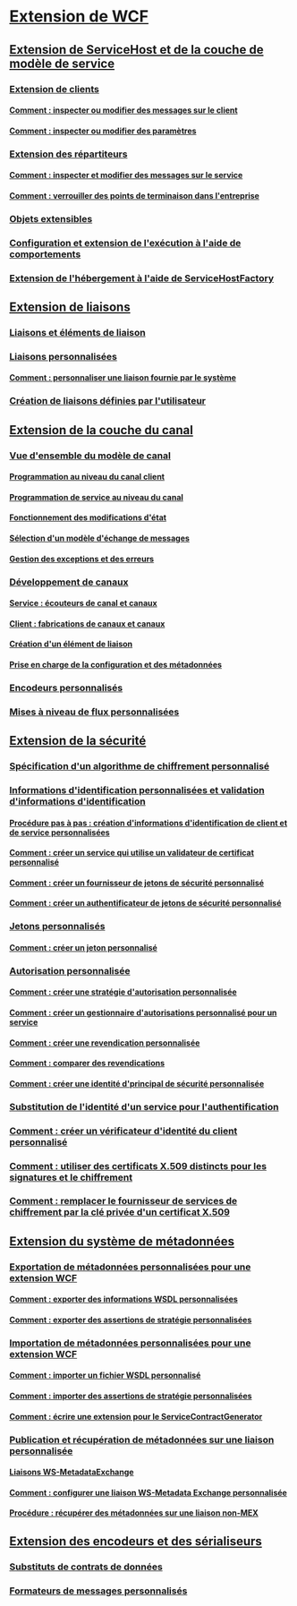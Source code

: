 # [Extension de WCF](extending-wcf.md)
## [Extension de ServiceHost et de la couche de modèle de service](extending-servicehost-and-the-service-model-layer.md)
### [Extension de clients](extending-clients.md)
#### [Comment : inspecter ou modifier des messages sur le client](how-to-inspect-or-modify-messages-on-the-client.md)
#### [Comment : inspecter ou modifier des paramètres](how-to-inspect-or-modify-parameters.md)
### [Extension des répartiteurs](extending-dispatchers.md)
#### [Comment : inspecter et modifier des messages sur le service](how-to-inspect-and-modify-messages-on-the-service.md)
#### [Comment : verrouiller des points de terminaison dans l'entreprise](how-to-lock-down-endpoints-in-the-enterprise.md)
### [Objets extensibles](extensible-objects.md)
### [Configuration et extension de l'exécution à l'aide de comportements](configuring-and-extending-the-runtime-with-behaviors.md)
### [Extension de l'hébergement à l'aide de ServiceHostFactory](extending-hosting-using-servicehostfactory.md)
## [Extension de liaisons](extending-bindings.md)
### [Liaisons et éléments de liaison](bindings-and-binding-elements.md)
### [Liaisons personnalisées](custom-bindings.md)
#### [Comment : personnaliser une liaison fournie par le système](how-to-customize-a-system-provided-binding.md)
### [Création de liaisons définies par l'utilisateur](creating-user-defined-bindings.md)
## [Extension de la couche du canal](extending-the-channel-layer.md)
### [Vue d'ensemble du modèle de canal](channel-model-overview.md)
#### [Programmation au niveau du canal client](client-channel-level-programming.md)
#### [Programmation de service au niveau du canal](service-channel-level-programming.md)
#### [Fonctionnement des modifications d'état](understanding-state-changes.md)
#### [Sélection d'un modèle d'échange de messages](choosing-a-message-exchange-pattern.md)
#### [Gestion des exceptions et des erreurs](handling-exceptions-and-faults.md)
### [Développement de canaux](developing-channels.md)
#### [Service : écouteurs de canal et canaux](service-channel-listeners-and-channels.md)
#### [Client : fabrications de canaux et canaux](client-channel-factories-and-channels.md)
#### [Création d'un élément de liaison](creating-a-bindingelement.md)
#### [Prise en charge de la configuration et des métadonnées](configuration-and-metadata-support.md)
### [Encodeurs personnalisés](custom-encoders.md)
### [Mises à niveau de flux personnalisées](custom-stream-upgrades.md)
## [Extension de la sécurité](extending-security.md)
### [Spécification d'un algorithme de chiffrement personnalisé](specifying-a-custom-crypto-algorithm.md)
### [Informations d'identification personnalisées et validation d'informations d'identification](custom-credential-and-credential-validation.md)
#### [Procédure pas à pas : création d'informations d'identification de client et de service personnalisées](walkthrough-creating-custom-client-and-service-credentials.md)
#### [Comment : créer un service qui utilise un validateur de certificat personnalisé](how-to-create-a-service-that-employs-a-custom-certificate-validator.md)
#### [Comment : créer un fournisseur de jetons de sécurité personnalisé](how-to-create-a-custom-security-token-provider.md)
#### [Comment : créer un authentificateur de jetons de sécurité personnalisé](how-to-create-a-custom-security-token-authenticator.md)
### [Jetons personnalisés](custom-tokens.md)
#### [Comment : créer un jeton personnalisé](how-to-create-a-custom-token.md)
### [Autorisation personnalisée](custom-authorization.md)
#### [Comment : créer une stratégie d'autorisation personnalisée](how-to-create-a-custom-authorization-policy.md)
#### [Comment : créer un gestionnaire d'autorisations personnalisé pour un service](how-to-create-a-custom-authorization-manager-for-a-service.md)
#### [Comment : créer une revendication personnalisée](how-to-create-a-custom-claim.md)
#### [Comment : comparer des revendications](how-to-compare-claims.md)
#### [Comment : créer une identité d'principal de sécurité personnalisée](how-to-create-a-custom-principal-identity.md)
### [Substitution de l'identité d'un service pour l'authentification](overriding-the-identity-of-a-service-for-authentication.md)
### [Comment : créer un vérificateur d'identité du client personnalisé](how-to-create-a-custom-client-identity-verifier.md)
### [Comment : utiliser des certificats X.509 distincts pour les signatures et le chiffrement](how-to-use-separate-x-509-certificates-for-signing-and-encryption.md)
### [Comment : remplacer le fournisseur de services de chiffrement par la clé privée d'un certificat X.509](change-cryptographic-provider-x509-certificate-private-key.md)
## [Extension du système de métadonnées](extending-the-metadata-system.md)
### [Exportation de métadonnées personnalisées pour une extension WCF](exporting-custom-metadata-for-a-wcf-extension.md)
#### [Comment : exporter des informations WSDL personnalisées](how-to-export-custom-wsdl.md)
#### [Comment : exporter des assertions de stratégie personnalisées](how-to-export-custom-policy-assertions.md)
### [Importation de métadonnées personnalisées pour une extension WCF](importing-custom-metadata-for-a-wcf-extension.md)
#### [Comment : importer un fichier WSDL personnalisé](how-to-import-custom-wsdl.md)
#### [Comment : importer des assertions de stratégie personnalisées](how-to-import-custom-policy-assertions.md)
#### [Comment : écrire une extension pour le ServiceContractGenerator](how-to-write-an-extension-for-the-servicecontractgenerator.md)
### [Publication et récupération de métadonnées sur une liaison personnalisée](publishing-and-retrieving-metadata-over-a-custom-binding.md)
#### [Liaisons WS-MetadataExchange](ws-metadataexchange-bindings.md)
#### [Comment : configurer une liaison WS-Metadata Exchange personnalisée](how-to-configure-a-custom-ws-metadata-exchange-binding.md)
#### [Procédure : récupérer des métadonnées sur une liaison non-MEX](how-to-retrieve-metadata-over-a-non-mex-binding.md)
## [Extension des encodeurs et des sérialiseurs](extending-encoders-and-serializers.md)
### [Substituts de contrats de données](data-contract-surrogates.md)
### [Formateurs de messages personnalisés](custom-message-formatters.md)
